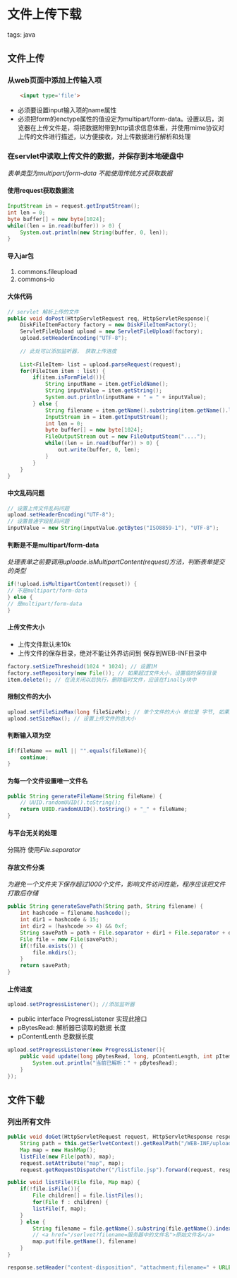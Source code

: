 ﻿# 文件上传下载

tags: java

## 文件上传
### 从web页面中添加上传输入项
```html
    <input type='file'>
```
* 必须要设置input输入项的name属性
* 必须把form的enctype属性的值设定为multipart/form-data。设置以后，浏览器在上传文件是，将把数据附带到http请求信息体重，并使用mime协议对上传的文件进行描述，以方便接收，对上传数据进行解析和处理

### 在servlet中读取上传文件的数据，并保存到本地硬盘中

*表单类型为multipart/form-data 不能使用传统方式获取数据*
#### 使用request获取数据流
```java
InputStream in = request.getInputStream();
int len = 0;
byte buffer[] = new byte[1024];
while((len = in.read(buffer)) > 0) {
    System.out.println(new String(buffer, 0, len));
}
```
#### 导入jar包
1. commons.fileupload
2. commons-io

#### 大体代码
```java
// servlet 解析上传的文件
public void doPost(HttpServletRequest req, HttpServletResponse){
    DiskFileItemFactory factory = new DiskFileItemFactory();
    ServletFileUpload upload = new ServletFileUpload(factory);
    upload.setHeaderEncoding("UTF-8");
    
    // 此处可以添加监听器， 获取上传进度
    
    List<FileItem> list = upload.parseRequest(request);
    for(FileItem item : list) {
        if(item.isFormField()){
            String inputName = item.getFieldName();
            String inputValue = item.getString();
            System.out.println(inputName + " = " + inputValue);
        } else {
            String filename = item.getName().substring(item.getName().lastIndexOf("\\") + 1);
            InputStream in = item.getInputStream();
            int len = 0;
            byte buffer[] = new byte[1024];
            FileOutputStream out = new FileOutputSteam("....");
            while((len = in.read(buffer)) > 0) {
                out.write(buffer, 0, len);
            }
        }
    }
}
```

#### 中文乱码问题
```java
// 设置上传文件乱码问题
upload.setHeaderEncoding("UTF-8");
// 设置普通字段乱码问题
inputValue = new String(inputValue.getBytes("ISO8859-1"), "UTF-8");
```

#### 判断是不是multipart/form-data
*处理表单之前要调用uploade.isMultipartContent(request)方法，判断表单提交的类型*
```java
if(!upload.isMultipartContent(requset)) {
// 不是multipart/form-data
} else {
// 是multipart/form-data
}
```

#### 上传文件大小
* 上传文件默认未10k
* 上传文件的保存目录，绝对不能让外界访问到 保存到WEB-INF目录中
```java
factory.setSizeThreshoid(1024 * 1024); // 设置1M
factory.setRepository(new File()); // 如果超过文件大小，设置临时保存目录
item.delete(); // 在流关闭以后执行，删除临时文件，应该在finally块中
```

#### 限制文件的大小
```java
upload.setFileSizeMax(long fileSizeMx); // 单个文件的大小 单位是 字节, 如果超出，会抛异常 FileUploadBase.FileSizeLimitExcededException
upload.setSizeMax(); // 设置上传文件的总大小
```

#### 判断输入项为空
```java
if(fileName == null || "".equals(fileName)){
    continue;
}
```

#### 为每一个文件设置唯一文件名
```java
public String generateFileName(String fileName) {
    // UUID.randomUUID().toString();
    return UUID.randomUUID().toString() + "_" + fileName;
}
```

#### 与平台无关的处理
分隔符  使用*File.separator*

#### 存放文件分类
*为避免一个文件夹下保存超过1000个文件，影响文件访问性能，程序应该把文件打散后存储*
```java
public String generateSavePath(String path, String filename) {
    int hashcode = filename.hashcode();
    int dir1 = hashcode & 15;
    int dir2 = (hashcode >> 4) && 0xf;
    String savePath = path + File.separator + dir1 + File.separator + dir2;
    File file = new File(savePath);
    if(!file.exists()) {
        file.mkdirs();
    }
    return savePath;
}
```

#### 上传进度
```java
upload.setProgressListener(); //添加监听器
```

* public interface ProgressListener 实现此接口  
* pBytesRead: 解析器已读取的数据 长度
* pContentLenth   总数据长度

```java
upload.setProgressListener(new ProgressListener(){
    public void update(long pBytesRead, long, pContentLength, int pItems) {
        System.out.println("当前已解析：" + pBytesRead);
    }
});
```
## 文件下载
### 列出所有文件
```java
public void doGet(HttpServletRequest request, HttpServletResponse response) {
    String path = this.getSerlvetContext().getRealPath("/WEB-INF/upload");
    Map map = new HashMap();
    listFile(new File(path), map);
    request.setAttribute("map", map);
    request.getRequestDispatcher("/listfile.jsp").forward(request, response);

public void listFile(File file, Map map) {
    if(!file.isFile()){
        File children[] = file.listFiles();
        for(File f : children) {
        listFile(f, map);
    }
    } else {
        String filename = file.getName().substring(file.getName().indexOf("_") + 1);
        // <a href="/serlvet?filename=服务器中的文件名">原始文件名</a>
        map.put(file.getName(), filename) 
    }
}

response.setHeader("content-disposition", "attachment;filename=" + URLEncoder.encode(filename, "utf-8"));
```